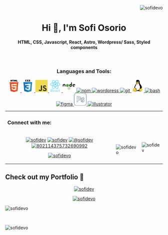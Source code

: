 

<p align="right"> <img src="https://komarev.com/ghpvc/?username=sofidevo&label=Profile%20views&color=0e75b6&style=flat" alt="sofidevo" /></p>
<h1 align="center">Hi 💛, I'm Sofi Osorio</h1>
<h4 align="center">HTML, CSS, Javascript, React, Astro, Wordpress/ Sass, Styled components</h3>
  <br>

  <h3 align="center">Languages and Tools:</h3>
<p align="center"> <a href="https://www.w3.org/html/" target="_blank" rel="noreferrer"> <img src="https://raw.githubusercontent.com/devicons/devicon/master/icons/html5/html5-original-wordmark.svg" alt="html5" width="40" height="40"/> </a> <a href="https://www.w3schools.com/css/" target="_blank" rel="noreferrer"> <img src="https://raw.githubusercontent.com/devicons/devicon/master/icons/css3/css3-original-wordmark.svg" alt="css3" width="40" height="40"/> </a>  <a href="https://developer.mozilla.org/en-US/docs/Web/JavaScript" target="_blank" rel="noreferrer"> <img src="https://raw.githubusercontent.com/devicons/devicon/master/icons/javascript/javascript-original.svg" alt="javascript" width="40" height="40"/> </a>  <a href="https://reactjs.org/" target="_blank" rel="noreferrer"> <img src="https://raw.githubusercontent.com/devicons/devicon/master/icons/react/react-original-wordmark.svg" alt="react" width="40" height="40"/> </a> <a href="https://nodejs.org" target="_blank" rel="noreferrer"> <img src="https://raw.githubusercontent.com/devicons/devicon/master/icons/nodejs/nodejs-original-wordmark.svg" alt="nodejs" width="40" height="40"/> </a> <a href="https://www.npmjs.com/~sofidevo" target="_blank" rel="noreferrer"> <img src="https://cdn.freebiesupply.com/logos/thumbs/2x/npm-logo.png" alt="npm" width="40" height="40"/> </a><a href="https://developer.wordpress.org/" target="_blank" rel="noreferrer"> <img src="https://upload.wikimedia.org/wikipedia/commons/9/93/Wordpress_Blue_logo.png" alt="wordpress" width="40" height="40"/> </a><a href="https://git-scm.com/" target="_blank" rel="noreferrer"> <img src="https://www.vectorlogo.zone/logos/git-scm/git-scm-icon.svg" alt="git" width="40" height="40"/> </a>   <a href="https://www.linux.org/" target="_blank" rel="noreferrer"> <img src="https://raw.githubusercontent.com/devicons/devicon/master/icons/linux/linux-original.svg" alt="linux" width="40" height="40"/> </a>  <a href="https://www.gnu.org/software/bash/" target="_blank" rel="noreferrer"> <img src="https://www.vectorlogo.zone/logos/gnu_bash/gnu_bash-icon.svg" alt="bash" width="40" height="40"/> </a><a href="https://www.figma.com/" target="_blank" rel="noreferrer"> <img src="https://www.vectorlogo.zone/logos/figma/figma-icon.svg" alt="figma" width="40" height="40"/> </a>  <a href="https://www.photoshop.com/en" target="_blank" rel="noreferrer"> <img src="https://raw.githubusercontent.com/devicons/devicon/master/icons/photoshop/photoshop-line.svg" alt="photoshop" width="40" height="40"/> </a><a href="https://www.adobe.com/in/products/illustrator.html" target="_blank" rel="noreferrer"> <img src="https://www.vectorlogo.zone/logos/adobe_illustrator/adobe_illustrator-icon.svg" alt="illustrator" width="40" height="40"/> </a></p>
<table align="center" >
 <tr>
  <th>
   <h3 align="left">Connect with me:</h3>
  </th>
  <th></th>
 </tr>
 <tr>
  <td>
   <p align="center">
<a href="https://codepen.io/sofidev" target="blank"><img align="center" src="https://raw.githubusercontent.com/rahuldkjain/github-profile-readme-generator/master/src/images/icons/Social/codepen.svg" alt="sofidev" height="30" width="40" /></a>
<a href="https://linkedin.com/in/sofidev" target="blank"><img align="center" src="https://raw.githubusercontent.com/rahuldkjain/github-profile-readme-generator/master/src/images/icons/Social/linked-in-alt.svg" alt="sofidev" height="30" width="40" /></a>
<a href="https://www.youtube.com/c/@sofidev" target="blank"><img align="center" src="https://raw.githubusercontent.com/rahuldkjain/github-profile-readme-generator/master/src/images/icons/Social/youtube.svg" alt="@sofidev" height="30" width="40" /></a>
<a href="https://discord.gg/802114375732690992" target="blank"><img align="center" src="https://raw.githubusercontent.com/rahuldkjain/github-profile-readme-generator/master/src/images/icons/Social/discord.svg" alt="802114375732690992" height="30" width="40" /></a>
</p>
<p align="center"> <a href="https://twitter.com/itssofidev" target="_blank"><img src="https://img.shields.io/twitter/follow/sofidevo?logo=twitter&style=for-the-badge" alt="sofidevo" /></a> </p>
  </td>
  <td>
    <p><img align="left" src="https://github-readme-stats.vercel.app/api/top-langs?username=sofidevo&show_icons=true&locale=en&layout=compact" alt="sofidevo" /></p>
  </td>

  <td>
   <p align="rigth">
  <img align="rigth" width="250" src="https://github.com/SofiDevO/SofiDevO/assets/102200061/a2ccaae1-3a70-4788-ad54-8f6cb6e3e169" alt="sofidev" />
</p>
  </td>
 </tr>
</table>

  ## Check out my Portfolio 🚀

<a href="https://itssofi.dev/"  target="_blank" >
  <p align="center">
<img align="rigth" width="900" src="https://github.com/SofiDevO/SofiDevO/assets/102200061/1324e204-f6a5-4bbf-9ced-3531eb418c18" alt="sofidev" />
  </p>
</a>

<p align="center"> <a href="https://github.com/ryo-ma/github-profile-trophy"><img src="https://github-profile-trophy.vercel.app/?username=sofidevo" alt="sofidevo" /></a> </p>



<p>&nbsp;<img align="left" margin-rigth= "9px" src="https://github-readme-stats.vercel.app/api?username=sofidevo&show_icons=true&locale=en" alt="sofidevo" /></p>
<br>
  <p><img align="left" src="https://github-readme-stats.vercel.app/api/top-langs?username=sofidevo&show_icons=true&locale=en&layout=compact" alt="sofidevo" /></p>
